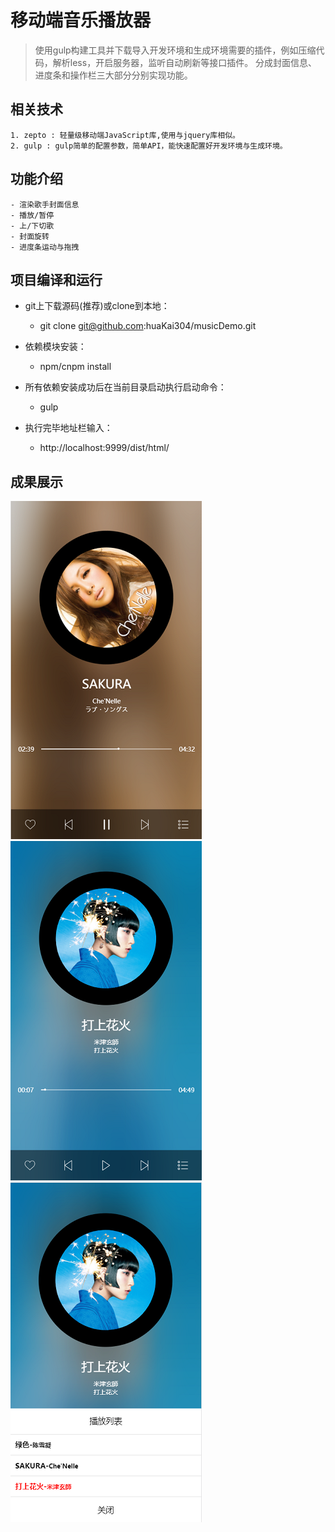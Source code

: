 # 移动端音乐播放器

> 使用gulp构建工具并下载导入开发环境和生成环境需要的插件，例如压缩代码，解析less，开启服务器，监听自动刷新等接口插件。
> 分成封面信息、进度条和操作栏三大部分分别实现功能。


## 相关技术
	1. zepto : 轻量级移动端JavaScript库,使用与jquery库相似。
	2. gulp : gulp简单的配置参数，简单API，能快速配置好开发环境与生成环境。
	
	
## 功能介绍
	- 渲染歌手封面信息
	- 播放/暂停
	- 上/下切歌
	- 封面旋转
	- 进度条运动与拖拽

## 项目编译和运行
  + git上下载源码(推荐)或clone到本地：
	+ git clone git@github.com:huaKai304/musicDemo.git
	
  + 依赖模块安装：
	+ npm/cnpm install

  + 所有依赖安装成功后在当前目录启动执行启动命令：
	+ gulp
	
  + 执行完毕地址栏输入：
	+ http://localhost:9999/dist/html/
	
## 成果展示
 ![avatar](./pic/1.png)
 ![avatar](./pic/2.png)
 ![avatar](./pic/3.png)

 
 

